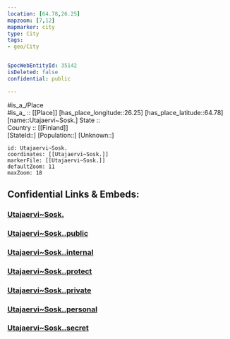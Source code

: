 ```yaml
---
location: [64.78,26.25] 
mapzoom: [7,12] 
mapmarker: city 
type: City
tags:
- geo/City


SpocWebEntityId: 35142
isDeleted: false
confidential: public

---
```

#is_a_/Place  
#is_a_ :: [[Place]] 
[has_place_longitude::26.25] 
[has_place_latitude::64.78] 
[name::Utajaervi~Sosk.] 
State ::  
Country :: [[Finland]]  
[StateId::] 
[Population::] 
[Unknown::] 


```leaflet
id: Utajaervi~Sosk.
coordinates: [[Utajaervi~Sosk.]] 
markerFile: [[Utajaervi~Sosk.]] 
defaultZoom: 11 
maxZoom: 18
```


## Confidential Links & Embeds: 

### [Utajaervi~Sosk.](/_Standards/Earth/Continent/Europe/Europe~North/Finland/Provinces~Finland/Oulu/counties~Oulu/Ostrobothnia~North/City/Utajaervi~Sosk..md) 

### [Utajaervi~Sosk..public](/_public/Earth/Continent/Europe/Europe~North/Finland/Provinces~Finland/Oulu/counties~Oulu/Ostrobothnia~North/City/Utajaervi~Sosk..public.md) 

### [Utajaervi~Sosk..internal](/_internal/Earth/Continent/Europe/Europe~North/Finland/Provinces~Finland/Oulu/counties~Oulu/Ostrobothnia~North/City/Utajaervi~Sosk..internal.md) 

### [Utajaervi~Sosk..protect](/_protect/Earth/Continent/Europe/Europe~North/Finland/Provinces~Finland/Oulu/counties~Oulu/Ostrobothnia~North/City/Utajaervi~Sosk..protect.md) 

### [Utajaervi~Sosk..private](/_private/Earth/Continent/Europe/Europe~North/Finland/Provinces~Finland/Oulu/counties~Oulu/Ostrobothnia~North/City/Utajaervi~Sosk..private.md) 

### [Utajaervi~Sosk..personal](/_personal/Earth/Continent/Europe/Europe~North/Finland/Provinces~Finland/Oulu/counties~Oulu/Ostrobothnia~North/City/Utajaervi~Sosk..personal.md) 

### [Utajaervi~Sosk..secret](/_secret/Earth/Continent/Europe/Europe~North/Finland/Provinces~Finland/Oulu/counties~Oulu/Ostrobothnia~North/City/Utajaervi~Sosk..secret.md)


